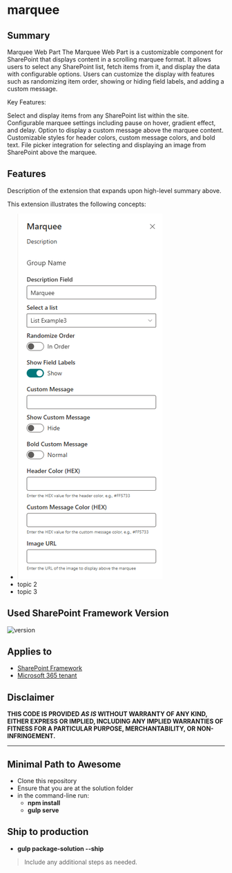# marquee

## Summary

Marquee Web Part
The Marquee Web Part is a customizable component for SharePoint that displays content in a scrolling marquee format. It allows users to select any SharePoint list, fetch items from it, and display the data with configurable options. Users can customize the display with features such as randomizing item order, showing or hiding field labels, and adding a custom message.

Key Features:

Select and display items from any SharePoint list within the site.
Configurable marquee settings including pause on hover, gradient effect, and delay.
Option to display a custom message above the marquee content.
Customizable styles for header colors, custom message colors, and bold text.
File picker integration for selecting and displaying an image from SharePoint above the marquee.

## Features

Description of the extension that expands upon high-level summary above.

This extension illustrates the following concepts:

- ![alt text](https://github.com/Christian-TechUCM/SharePointMarquee/blob/main/src/webparts/marquee/assets/Edit.png?raw=true)
- topic 2
- topic 3


## Used SharePoint Framework Version

![version](https://img.shields.io/badge/version-1.19.0-green.svg)

## Applies to

- [SharePoint Framework](https://aka.ms/spfx)
- [Microsoft 365 tenant](https://docs.microsoft.com/en-us/sharepoint/dev/spfx/set-up-your-developer-tenant)


## Disclaimer

**THIS CODE IS PROVIDED _AS IS_ WITHOUT WARRANTY OF ANY KIND, EITHER EXPRESS OR IMPLIED, INCLUDING ANY IMPLIED WARRANTIES OF FITNESS FOR A PARTICULAR PURPOSE, MERCHANTABILITY, OR NON-INFRINGEMENT.**

---

## Minimal Path to Awesome

- Clone this repository
- Ensure that you are at the solution folder
- in the command-line run:
  - **npm install**
  - **gulp serve**
## Ship to production
  - **gulp package-solution --ship**

> Include any additional steps as needed.

